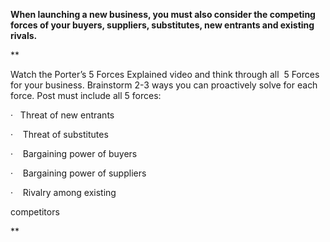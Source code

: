 **When launching a new business, you must also consider the competing forces of your buyers, suppliers, substitutes, new entrants and existing rivals.**

**

Watch the Porter’s 5 Forces Explained video and think through all  5 Forces for your business. Brainstorm 2-3 ways you can proactively solve for each force. Post must include all 5 forces:

·   Threat of new entrants

·    Threat of substitutes

·    Bargaining power of buyers

·    Bargaining power of suppliers

·    Rivalry among existing    

competitors

**
